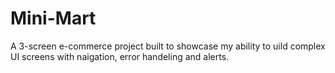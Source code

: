 # Mini-Mart
A 3-screen e-commerce project built to showcase my ability to uild complex UI screens with naigation, error handeling and alerts.
